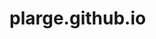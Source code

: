 # plarge.github.io

[//]: <> (Pour afficher des images dans le README, voici un lien - A TESTER)
[//]: <> (https://raw.githubusercontent.com/hugo-toha/toha/main/images/about.png)
